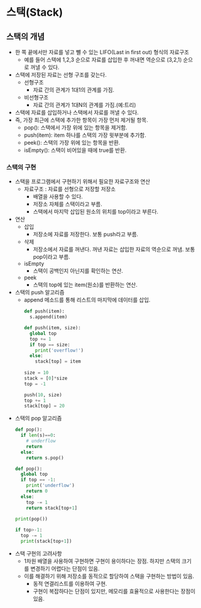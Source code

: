 스택(Stack)
=======

## 스택의 개념
- 한 쪽 끝에서만 자료를 넣고 뺄 수 있는 LIFO(Last in first out) 형식의 자료구조
  - 예를 들어 스택에 1,2,3 순으로 자료를 삽입한 후 꺼내면 역순으로 (3,2,1) 순으로 꺼낼 수 있다.
- 스택에 저장된 자료는 선형 구조를 갖는다.
  - 선형구조
    - 자료 간의 관계가 1대1의 관계를 가짐.
  - 비선형구조
    - 자료 간의 관계가 1대N의 관계를 가짐.(예:트리)
- 스택에 자료를 삽입하거나 스택에서 자료를 꺼낼 수 있다.
- 즉, 가장 최근에 스택에 추가한 항목이 가장 먼저 제거될 항목.
  - pop(): 스택에서 가장 위에 있는 항목을 제거함.
  - push(item): item 하나를 스택의 가장 윗부분에 추가함.
  - peek(): 스택의 가장 위에 있는 항목을 반환.
  - isEmpty(): 스택이 비어있을 때에 true를 반환.

### 스택의 구현
- 스택을 프로그램에서 구현하기 위해서 필요한 자료구조와 연산
  - 자료구조 : 자료를 선형으로 저장할 저장소
    - 배열을 사용할 수 있다.
    - 저장소 자체를 스택이라고 부름.
    - 스택에서 마지막 삽입된 원소의 위치를 top이라고 부른다.
- 연산
  - 삽입 
    - 저장소에 자료를 저장한다. 보통 push라고 부름.
  - 삭제
    - 저장소에서 자료를 꺼낸다. 꺼낸 자료는 삽입한 자료의 역순으로 꺼냄. 보통 pop이라고 부름.
  - isEmpty  
    - 스택이 공백인지 아닌지를 확인하는 연산.
  - peek
    - 스택의 top에 있는 item(원소)를 반환하는 연산.
- 스택의 push 알고리즘
  - append 메소드를 통해 리스트의 마지막에 데이터를 삽입.
    ```python
    def push(item):
      s.append(item)
    ```
    ```python
    def push(item, size):
      global top
      top += 1
      if top == size:
        print('overflow!')
      else:
        stack[top] = item
      
    size = 10
    stack = [0]*size
    top = -1

    push(10, size)
    top += 1
    stack[top] = 20
    ```
- 스택의 pop 알고리즘
  ```python
  def pop():
    if len(s)==0:
      # underflow
      return
    else:
      return s.pop()
  ```
  ```python
  def pop():
    global top
    if top == -1:
      print('underflow')
      return 0
    else:
      top -= 1
      return stack[top+1]
    
  print(pop())

  if top>-1:
    top -= 1
    print(stack[top+1])
  ```
- 스택 구현의 고려사항
    - 1차원 배열을 사용하여 구현하면 구현이 용이하다는 장점. 하지만 스택의 크기를 변경하기 어렵다는 단점이 있음.
    - 이를 해결하기 위해 저장소를 동적으로 할당하여 스택을 구현하는 방법이 있음.
      - 동적 연결리스트를 이용하여 구현.
      - 구현이 복잡하다는 단점이 있지만, 메모리를 효율적으로 사용한다는 장점이 있음.